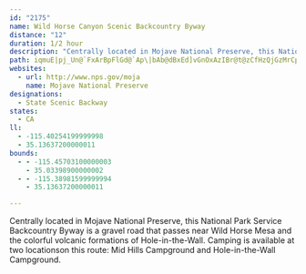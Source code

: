 ```yaml
---
id: "2175"
name: Wild Horse Canyon Scenic Backcountry Byway
distance: "12"
duration: 1/2 hour
description: "Centrally located in Mojave National Preserve, this National Park Service\r\nBackcountry Byway is a gravel road that passes near Wild Horse Mesa and the\r\ncolorful volcanic formations of Hole-in-the-Wall."
path: iqmuE|pj_Un@`FxArBpFlGd@`Ap\|bAb@dBxEd]vGnOxAzIBr@t@zCfHzQjGzMrCpF`I|RhAzCdFtSnLzSt@b@fOpC`J~CxCx@jI_A~EeAdLsHhAYnCRjCn@n@`@rCjCjBfAvA`@jNXbCR`JtAdMq@hC?l@Lh@VlGtErC`CfFzIrErGjAxAtEdDxBjAlC`A|ARxF\^JpJhEfGlD~QpBvGf@hDj@`Cl@j@Mf@s@tEyMfAsBpPkSn@c@jDPdL`ApAGVM~@_AvE_GfDgHvAiCjFwGvC{FzDaEpAs@v~@k[pBe@fQgCbe@mP`Aq@hIuHf@uAZ_EbD_F`H}OtAsBvFaGXe@~HcZfCuQLoA_@eFwCu[u@oJYgCO_@oA{BuJgLi@kAUaANqkAqBkTWwB
websites:
  - url: http://www.nps.gov/moja
    name: Mojave National Preserve
designations:
  - State Scenic Backway
states:
  - CA
ll:
  - -115.40254199999998
  - 35.13637200000011
bounds:
  - - -115.45703100000003
    - 35.03398900000002
  - - -115.38981599999994
    - 35.13637200000011

---
```


Centrally located in Mojave National Preserve, this National Park Service Backcountry Byway is a gravel road that passes near Wild Horse Mesa and the colorful volcanic formations of Hole-in-the-Wall. Camping is available at two locationson this route: Mid Hills Campground and Hole-in-the-Wall Campground.

